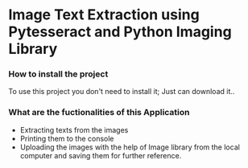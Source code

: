 # Image Text Extraction using Pytesseract and Python Imaging Library 
### How to install the project
To use this project you don't need to install it;
Just can download it..
### What are the fuctionalities of this Application
- Extracting texts from the images
- Printing them to the console
- Uploading the images with the help of Image library from the local computer and saving them for further reference.


